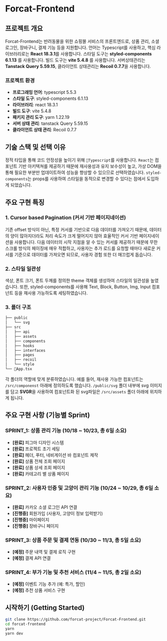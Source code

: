 # Forcat-Frontend

## 프로젝트 개요
Forcat-Frontend는 반려동물을 위한 쇼핑몰 서비스의 프론트엔드로, 상품 관리, 소셜 로그인, 장바구니, 결제 기능 등을 지원합니다. 언어는 Typescript를 사용하고, 핵심 라이브러리로는 **React 18.3.1**를 사용합니다. 스타일 도구는 **styled-components 6.1.13** 를 사용합니다. 빌드 도구는 **vite 5.4.8** 를 사용합니다. 서버상태관리는 **Tanstack Query 5.59.15**, 클라이언트 상태관리는 **Recoil 0.7.7**을 사용합니다.

### 프로젝트 환경
- **프로그래밍 언어**: typescript 5.5.3
- **스타일 도구**: styled-components 6.1.13
- **라이브러리**: react 18.3.1
- **빌드 도구**: vite 5.4.8
- **패키지 관리 도구**: yarn 1.22.19
- **서버 상태 관리**: tanstack Query 5.59.15
- **클라이언트 상태 관리**: Recoil 0.7.7

## 기술 스택 및 선택 이유
정적 타입을 통해 코드 안정성을 높이기 위해 `Typescript`를 사용합니다. `React`는 컴포넌트 기반 아키텍쳐를 제공하기 때문에 재사용성과 유지 보수성이 높고, 가상 DOM을 통해 필요한 부분만 업데이트하여 성능을 향상할 수 있으므로 선택하였습니다. `styled-components`는 props를 사용하여 스타일을 동적으로 변경할 수 있다는 점에서 도입하게 되었습니다. 

## 주요 구현 특징
### 1. Cursor based Pagination (커서 기반 페이지네이션)
기존 offset 방식이 아닌, 특정 커서를 기반으로 다음 데이터를 가져오기 때문에, 데이터의 양이 많아지더라도 처리 속도가 크게 떨어지지 않아 효율적인 커서 기반 페이지네이션을 사용합니다. 다음 데이터의 시작 지점을 알 수 있는 커서를 제공하기 때문에 무한 스크롤 방식의 페이징에 매우 적합하고, 사용자는 추가 로드를 요청할 때마다 새로운 커서를 기준으로 데이터를 가져오면 되므로, 사용자 경험 또한 더 매끄럽게 돕습니다.

### 2. 스타일 일관성
색상, 폰트 크기, 폰트 두께를 정의한 theme 객체를 생성하여 스타일의 일관성을 높였습니다. 또한, styled-components를 사용해 Text, Block, Button, Img, Input 컴포넌트 등을 재사용 가능하도록 세팅하였습니다.

### 3. 폴더 구조
```bash
├── public
│   └── svg
├── src
│   ├── api
│   ├── assets
│   ├── components
│   ├── hooks
│   ├── interfaces
│   ├── pages
│   ├── recoil
│   └── style
└── App.tsx
```

각 폴더의 역할에 맞게 분류하였습니다. 
예를 들어, 재사용 가능한 컴포넌트는 `/src/componenst` 아래에 정의하도록 했습니다.
`/public/svg` 폴더 내부에 svg 이미지를 담고 **SVGR**을 사용하여 컴포넌트화 된 svg파일은 `/src/assets` 폴더 아래에 위치하게 됩니다.

## 주요 구현 사항 (기능별 Sprint)
### SPRINT_1: 상품 관리 기능 (10/18 ~ 10/23, 총 6일 소요)
- **[완료]** 피그마 디자인 시스템
- **[완료]** 프로젝트 초기 세팅
- **[완료]** 헤더, 푸터, 네비게이션 바 컴포넌트 제작
- **[완료]** 상품 전체 조회 페이지
- **[완료]** 상품 상세 조회 페이지
- **[완료]** 카테고리 별 상품 페이지

### SPRINT_2: 사용자 인증 및 고양이 관리 기능 (10/24 ~ 10/29, 총 6일 소요)
- **[완료]** 카카오 소셜 로그인 API 연결
- **[진행중]** 회원가입 (사용자, 고양이 정보 입력받기)
- **[진행중]** 마이페이지
- **[진행중]** 장바구니 페이지

### SPRINT_3: 상품 주문 및 결제 연동 (10/30 ~ 11/3, 총 5일 소요)
- **[예정]** 주문 내역 및 결제 로직 구현
- **[예정]** 결제 API 연결

### SPRINT_4: 부가 기능 및 추천 서비스 (11/4 ~ 11/5, 총 2일 소요)
- **[예정]** 이벤트 기능 추가 (예: 특가, 할인)
- **[예정]** 추천 상품 서비스 구현

## 시작하기 (Getting Started)
   ```bash
   git clone https://github.com/forcat-project/Forcat-Frontend.git
   cd forcat-frontend
   yarn
   yarn dev
   ```
